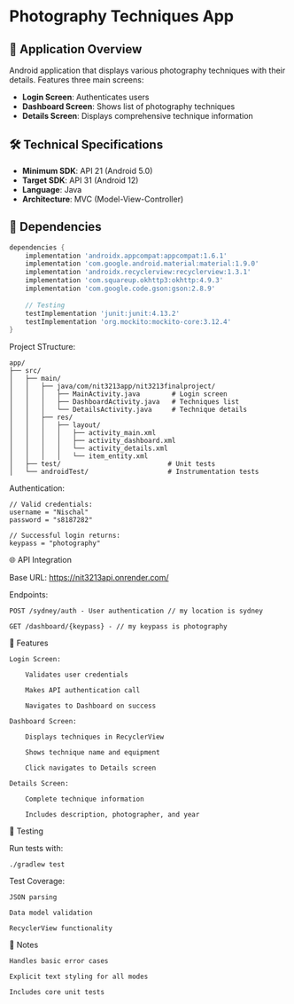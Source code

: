 # Photography Techniques App

## 📱 Application Overview
Android application that displays various photography techniques with their details. Features three main screens:
- **Login Screen**: Authenticates users
- **Dashboard Screen**: Shows list of photography techniques
- **Details Screen**: Displays comprehensive technique information

## 🛠 Technical Specifications
- **Minimum SDK**: API 21 (Android 5.0)
- **Target SDK**: API 31 (Android 12)
- **Language**: Java
- **Architecture**: MVC (Model-View-Controller)

## 🔌 Dependencies
```gradle
dependencies {
    implementation 'androidx.appcompat:appcompat:1.6.1'
    implementation 'com.google.android.material:material:1.9.0'
    implementation 'androidx.recyclerview:recyclerview:1.3.1'
    implementation 'com.squareup.okhttp3:okhttp:4.9.3'
    implementation 'com.google.code.gson:gson:2.8.9'
    
    // Testing
    testImplementation 'junit:junit:4.13.2'
    testImplementation 'org.mockito:mockito-core:3.12.4'
}
```

Project STructure:
```
app/
├── src/
│   ├── main/
│   │   ├── java/com/nit3213app/nit3213finalproject/
│   │   │   ├── MainActivity.java        # Login screen
│   │   │   ├── DashboardActivity.java   # Techniques list
│   │   │   └── DetailsActivity.java     # Technique details
│   │   ├── res/
│   │   │   ├── layout/
│   │   │   │   ├── activity_main.xml
│   │   │   │   ├── activity_dashboard.xml
│   │   │   │   └── activity_details.xml
│   │   │   │   └── item_entity.xml
│   ├── test/                           # Unit tests
│   └── androidTest/                    # Instrumentation tests
```

Authentication:

```
// Valid credentials:
username = "Nischal"
password = "s8187282"

// Successful login returns:
keypass = "photography"
```

🌐 API Integration

Base URL: https://nit3213api.onrender.com/

Endpoints:

    POST /sydney/auth - User authentication // my location is sydney

    GET /dashboard/{keypass} - // my keypass is photography

🚀 Features

    Login Screen:

        Validates user credentials

        Makes API authentication call

        Navigates to Dashboard on success

    Dashboard Screen:

        Displays techniques in RecyclerView

        Shows technique name and equipment

        Click navigates to Details screen

    Details Screen:

        Complete technique information

        Includes description, photographer, and year

🧪 Testing

Run tests with:

```
./gradlew test
```

Test Coverage:

    JSON parsing

    Data model validation

    RecyclerView functionality

📝 Notes

    Handles basic error cases

    Explicit text styling for all modes

    Includes core unit tests
